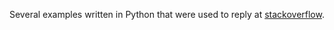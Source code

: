 Several examples written in Python that were used to reply at [stackoverflow](https://stackoverflow.com/users/7370834/dmitrii).
